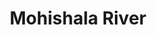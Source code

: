 ---
title: "Mohishala River"
title_bn: "মহিশালা নদী"
description: "It originates from Mamkandi of Faridpur district and ends at Vataipara, Gopalganj district."
---